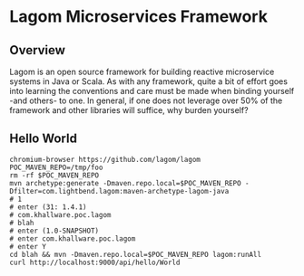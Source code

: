 Lagom Microservices Framework
=================
Overview
---------------
Lagom is an open source framework for building reactive microservice systems in
Java or Scala.  As with any framework, quite a bit of effort goes into learning
the conventions and care must be made when binding yourself -and others- to
one.  In general, if one does not leverage over 50% of the framework and other
libraries will suffice, why burden yourself?

Hello World
---------------

```
chromium-browser https://github.com/lagom/lagom
POC_MAVEN_REPO=/tmp/foo
rm -rf $POC_MAVEN_REPO
mvn archetype:generate -Dmaven.repo.local=$POC_MAVEN_REPO -Dfilter=com.lightbend.lagom:maven-archetype-lagom-java
# 1
# enter (31: 1.4.1)
# com.khallware.poc.lagom
# blah
# enter (1.0-SNAPSHOT)
# enter com.khallware.poc.lagom
# enter Y
cd blah && mvn -Dmaven.repo.local=$POC_MAVEN_REPO lagom:runAll
curl http://localhost:9000/api/hello/World
```
